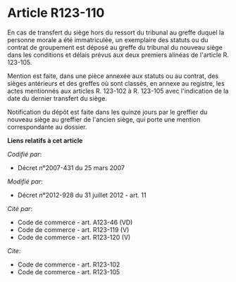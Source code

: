 # Article R123-110

En cas de transfert du siège hors du ressort du tribunal au greffe duquel la personne morale a été immatriculée, un
exemplaire des statuts ou du contrat de groupement est déposé au greffe du tribunal du nouveau siège dans les conditions et
délais prévus aux deux premiers alinéas de l'article R. 123-105. 

Mention est faite, dans une pièce annexée aux statuts ou au contrat, des sièges antérieurs et des greffes où sont classés, en
annexe au registre, les actes mentionnés aux articles R. 123-102 à R. 123-105 avec l'indication de la date du dernier
transfert du siège. 

Notification du dépôt est faite dans les quinze jours par le greffier du nouveau siège au greffier de l'ancien siège, qui
porte une mention correspondante au dossier.

**Liens relatifs à cet article**

_Codifié par_:

  - Décret n°2007-431 du 25 mars 2007

_Modifié par_:

  - Décret n°2012-928 du 31 juillet 2012 - art. 11

_Cité par_:

  - Code de commerce - art. A123-46 (VD)
  - Code de commerce - art. R123-119 (V)
  - Code de commerce - art. R123-120 (V)

_Cite_:

  - Code de commerce - art. R123-102
  - Code de commerce - art. R123-105
